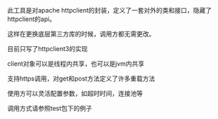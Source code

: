 此工具是对apache httpclient的封装，定义了一套对外的类和接口，隐藏了httpclient的api。


这样在更换底层第三方库的时候，调用方都无需更改。


目前只写了httpclient3的实现

client对象可以是线程内共享，也可以是jvm内共享


支持https调用，对get和post方法定义了许多重载方法


使用方可以灵活配置参数，如超时时间，连接池等


调用方式请参照test包下的例子
